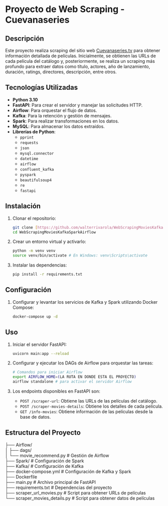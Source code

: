 # Proyecto de Web Scraping - Cuevanaseries

## Descripción

Este proyecto realiza scraping del sitio web [Cuevanaseries.tv](https://cuevanaseries.tv) para obtener información detallada de películas. Inicialmente, se obtienen las URLs de cada película del catálogo y, posteriormente, se realiza un scraping más profundo para extraer datos como título, actores, año de lanzamiento, duración, ratings, directores, descripción, entre otros.

## Tecnologías Utilizadas

- **Python 3.10**
- **FastAPI**: Para crear el servidor y manejar las solicitudes HTTP.
- **Airflow**: Para orquestar el flujo de datos.
- **Kafka**: Para la retención y gestión de mensajes.
- **Spark**: Para realizar transformaciones en los datos.
- **MySQL**: Para almacenar los datos extraídos.
- **Librerías de Python**:
  - `pprint`
  - `requests`
  - `json`
  - `mysql.connector`
  - `datetime`
  - `airflow`
  - `confluent_kafka`
  - `pyspark`
  - `beautifulsoup4`
  - `re`
  - `fastapi`

## Instalación

1. Clonar el repositorio:
    ```bash
    git clone [https://github.com/walterrivarola/WebScrapingMoviesKafkaSparkAirflow.git](https://github.com/walterrivarola/WebScrapingMoviesKafkaSparkAirflow.git)
    cd WebScrapingMoviesKafkaSparkAirflow
    ```

2. Crear un entorno virtual y activarlo:
    ```bash
    python -m venv venv
    source venv/bin/activate # En Windows: venv\Scripts\activate
    ```

3. Instalar las dependencias:
    ```bash
    pip install -r requirements.txt
    ```

## Configuración

1. Configurar y levantar los servicios de Kafka y Spark utilizando Docker Compose:
    ```bash
    docker-compose up -d
    ```

## Uso

1. Iniciar el servidor FastAPI:
    ```bash
    uvicorn main:app --reload
    ```

2. Configurar y ejecutar los DAGs de Airflow para orquestar las tareas:
    ```bash
    # Comandos para iniciar Airflow
    export AIRFLOW_HOME=(LA RUTA EN DONDE ESTA EL PROYECTO)
    airflow standalone # para activar el servidor Airflow
    ```

3. Los endpoints disponibles en FastAPI son:
    - `POST /scraper-url`: Obtiene las URLs de las películas del catálogo.
    - `POST /scraper-movies-details`: Obtiene los detalles de cada película.
    - `GET /info-movies`: Obtiene información de las películas desde la base de datos.

## Estructura del Proyecto
├── Airflow/<br>
│ ├── dags/<br>
│ └── movie_recommend.py # Gestión de Airflow<br>
├── Spark/ # Configuración de Spark<br>
├── Kafka/ # Configuración de Kafka<br>
├── docker-compose.yml # Configuración de Kafka y Spark<br>
├── Dockerfile<br>
├── main.py # Archivo principal de FastAPI<br>
├── requirements.txt # Dependencias del proyecto<br>
├── scraper_url_movies.py # Script para obtener URLs de películas<br>
└── scraper_movies_details.py # Script para obtener datos de películas
